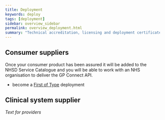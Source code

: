 ```yaml
---
title: Deployment
keywords: deploy
tags: [deployment]
sidebar: overview_sidebar
permalink: overview_deployment.html
summary: "Technical accreditation, licensing and deployment certificates"
---
```


## Consumer suppliers ##

Once your consumer product has been assured it will be added to the NHSD Service Catalogue and you will be able to work with an NHS organisation to deliver the GP Connect API.

- become a [First of Type](overview_first_of_type.html) deployment


## Clinical system supplier ##
*Text for providers* 
